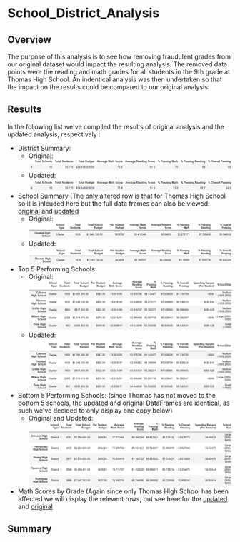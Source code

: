 # School_District_Analysis

## Overview
The purpose of this analysis is to see how removing fraudulent grades from our original dataset would impact the resulting analysis. The removed data points were the reading and math grades for all students in the 9th grade at Thomas High School. An indentical analysis was then undertaken so that the impact on the results could be compared to our original analysis

## Results
In the following list we've compiled the results of original analysis and the updated analysis, respectively :

* District Summary: 
  * Original: ![Original_Summary](./Resources/Orig_District_Summary.png)
  * Updated: ![Updated_Summary](./Resources/Refact_District_Summary.png)
* School Summary (The only altered row is that for Thomas High School so it is inlcuded here but the full data frames can also be viewed: [original](./Resources/Orig_School_Summary.png) and [updated](./Resources/Refact_School_Summary.png)
  * Original: ![Original_Schools](./Resources/Orig_School_Summary_One_Row.png)
  * Updated: ![Updated_Schools](./Resources/Refact_School_Summary_One_Row.png)
* Top 5 Performing Schools:
  * Original: ![Original_Top5](./Resources/Orig_Top_5.png)
  * Updated: ![Updated_Top5](./Resources/Refact_Top_5.png)
* Bottom 5 Performing Schools: (since Thomas has not moved to the bottom 5 schools, the [updated](./Resources/Refact_Bottom_5) and [original](./Resources/Orig_Bottom_5) DataFrames are identical, as such we've decided to only display one copy below)
  * Original and Updated: ![Original_Bottom5](./Resources/Orig_Bottom_5.png)
* Math Scores by Grade (Again since only Thomas High School has been affected we will display the relevent rows, but see here for the [updated](./Resources/Refact_Math_Grades.png) and [original](./Resources/Orig_Math_Grades.png) 
## Summary
